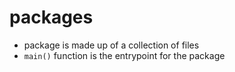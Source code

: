 # packages
- package is made up of a collection of files
- `main()` function is the entrypoint for the package